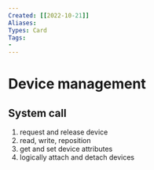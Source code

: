 ```yaml
---
Created: [[2022-10-21]]
Aliases: 
Types: Card
Tags: 
- 
---
```

# Device management
## System call
1. request and release device
2. read, write, reposition
3. get and set device attributes
4. logically attach and detach devices